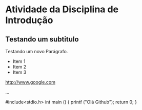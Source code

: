 # Atividade da Disciplina de Introdução

## Testando um subtitulo

Testando um novo Parágrafo.

+ Item 1
+ Item 2
+ Item 3

http://www.google.com

...

#include<stdio.h>
int main () {
	printf ("Olá Github");
	return 0;
}
